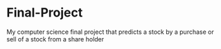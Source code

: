 # Final-Project
My computer science final project that predicts a stock by a purchase or sell of a stock from a share holder
